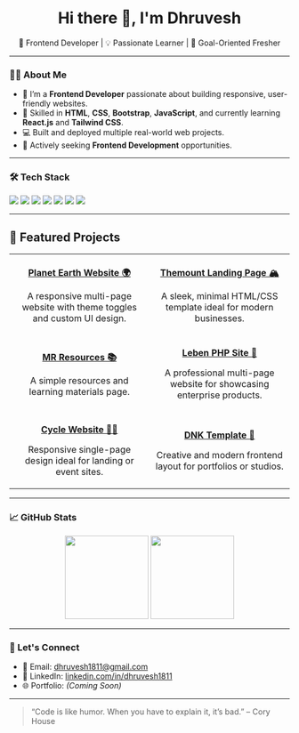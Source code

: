 <h1 align="center">Hi there 👋, I'm Dhruvesh</h1>

<p align="center">
  🚀 Frontend Developer | 💡 Passionate Learner | 🎯 Goal-Oriented Fresher
</p>

---

### 👨‍💻 About Me

- 🌱 I’m a **Frontend Developer** passionate about building responsive, user-friendly websites.
- 🔧 Skilled in **HTML**, **CSS**, **Bootstrap**, **JavaScript**, and currently learning **React.js** and **Tailwind CSS**.
- 💻 Built and deployed multiple real-world web projects.
- 🎯 Actively seeking **Frontend Development** opportunities.

---

### 🛠️ Tech Stack

<p>
  <img src="https://img.shields.io/badge/HTML5-E34F26?style=for-the-badge&logo=html5&logoColor=white"/>
  <img src="https://img.shields.io/badge/CSS3-1572B6?style=for-the-badge&logo=css3&logoColor=white"/>
  <img src="https://img.shields.io/badge/Bootstrap-563D7C?style=for-the-badge&logo=bootstrap&logoColor=white"/>
  <img src="https://img.shields.io/badge/JavaScript-F7DF1E?style=for-the-badge&logo=javascript&logoColor=black"/>
  <img src="https://img.shields.io/badge/React-61DAFB?style=for-the-badge&logo=react&logoColor=black"/>
  <img src="https://img.shields.io/badge/TailwindCSS-38B2AC?style=for-the-badge&logo=tailwind-css&logoColor=white"/>
  <img src="https://img.shields.io/badge/Git-F05032?style=for-the-badge&logo=git&logoColor=white"/>
</p>

---

## 🔭 Featured Projects

<table>
  <tr>
    <td align="center" width="50%">
      <a href="https://dhruvesh1811.github.io/earth/" target="_blank">
        <br />
        <strong>Planet Earth Website 🌍</strong>
      </a>
      <p>A responsive multi-page website with theme toggles and custom UI design.</p>
    </td>
    <td align="center" width="50%">
      <a href="https://dhruvesh1811.github.io/Themount/" target="_blank">
        <br />
        <strong>Themount Landing Page 🏔️</strong>
      </a>
      <p>A sleek, minimal HTML/CSS template ideal for modern businesses.</p>
    </td>
  </tr>
  <tr>
    <td align="center" width="50%">
      <a href="https://dhruvesh1811.github.io/MR/resources.html" target="_blank">
        <br />
        <strong>MR Resources 📚</strong>
      </a>
      <p>A simple resources and learning materials page.</p>
    </td>
    <td align="center" width="50%">
      <a href="https://dhruvesh1811.github.io/leben/" target="_blank">
        <br />
        <strong>Leben PHP Site 💼</strong>
      </a>
      <p>A professional multi-page website for showcasing enterprise products.</p>
    </td>
  </tr>
  <tr>
    <td align="center" width="50%">
      <a href="https://dhruvesh1811.github.io/cycle/" target="_blank">
        <br />
        <strong>Cycle Website 🚴‍♂️</strong>
      </a>
      <p>Responsive single-page design ideal for landing or event sites.</p>
    </td>
    <td align="center" width="50%">
      <a href="https://dhruvesh1811.github.io/DNK/" target="_blank">
        <br />
        <strong>DNK Template 🎨</strong>
      </a>
      <p>Creative and modern frontend layout for portfolios or studios.</p>
    </td>
  </tr>
</table>

---

### 📈 GitHub Stats

<p align="center">
  <img src="https://github-readme-stats.vercel.app/api?username=dhruvesh1811&show_icons=true&theme=github_dark" height="150" />
  <img src="https://github-readme-streak-stats.herokuapp.com/?user=dhruvesh1811&theme=github-dark" height="150" />
</p>

---

### 🔗 Let's Connect

- 📧 Email: dhruvesh1811@gmail.com  
- 💼 LinkedIn: [linkedin.com/in/dhruvesh1811](https://www.linkedin.com/in/dhruvesh-sorathiya-93244435b/)  
- 🌐 Portfolio: *(Coming Soon)*  

---

> “Code is like humor. When you have to explain it, it’s bad.” – Cory House
